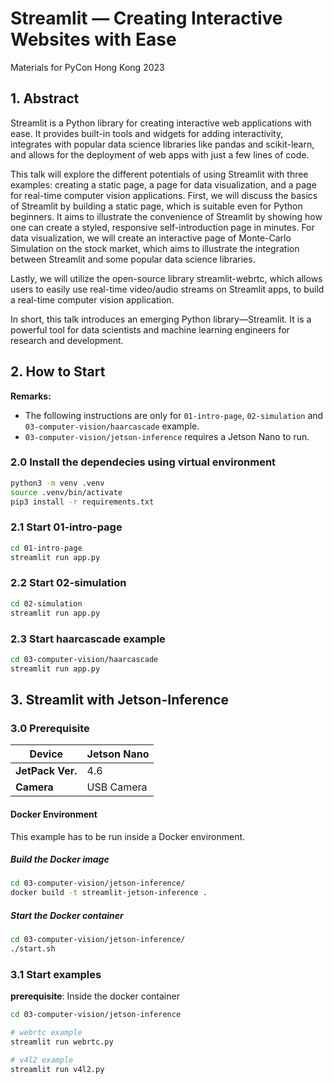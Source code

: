# Streamlit &mdash; Creating Interactive Websites with Ease

Materials for PyCon Hong Kong 2023

## 1. Abstract

Streamlit is a Python library for creating interactive web applications with ease. It provides built-in tools and widgets for adding interactivity, integrates with popular data science libraries like pandas and scikit-learn, and allows for the deployment of web apps with just a few lines of code.

This talk will explore the different potentials of using Streamlit with three examples: creating a static page, a page for data visualization, and a page for real-time computer vision applications. First, we will discuss the basics of Streamlit by building a static page, which is suitable even for Python beginners. It aims to illustrate the convenience of Streamlit by showing how one can create a styled, responsive self-introduction page in minutes.
For data visualization, we will create an interactive page of Monte-Carlo Simulation on the stock market, which aims to illustrate the integration between Streamlit and some popular data science libraries.

Lastly, we will utilize the open-source library streamlit-webrtc, which allows users to easily use real-time video/audio streams on Streamlit apps, to build a real-time computer vision application.

In short, this talk introduces an emerging Python library—Streamlit. It is a powerful tool for data scientists and machine learning engineers for research and development.

## 2. How to Start

**Remarks:**

- The following instructions are only for `01-intro-page`, `02-simulation` and `03-computer-vision/haarcascade` example.
- `03-computer-vision/jetson-inference` requires a Jetson Nano to run.

### 2.0 Install the dependecies using virtual environment

```bash
python3 -m venv .venv
source .venv/bin/activate
pip3 install -r requirements.txt
```

### 2.1 Start 01-intro-page

```bash
cd 01-intro-page
streamlit run app.py
```

### 2.2 Start 02-simulation

```bash
cd 02-simulation
streamlit run app.py
```

### 2.3 Start haarcascade example

```bash
cd 03-computer-vision/haarcascade
streamlit run app.py
```

## 3. Streamlit with Jetson-Inference

### 3.0 Prerequisite

| **Device**       | Jetson Nano |
| ---------------- | ----------- |
| **JetPack Ver.** | 4.6         |
| **Camera**       | USB Camera  |

#### Docker Environment

This example has to be run inside a Docker environment.

##### Build the Docker image

```bash
cd 03-computer-vision/jetson-inference/
docker build -t streamlit-jetson-inference .
```

##### Start the Docker container

```bash
cd 03-computer-vision/jetson-inference/
./start.sh
```

### 3.1 Start examples

**prerequisite**: Inside the docker container

```bash
cd 03-computer-vision/jetson-inference

# webrtc example
streamlit run webrtc.py

# v4l2 example
streamlit run v4l2.py
```
